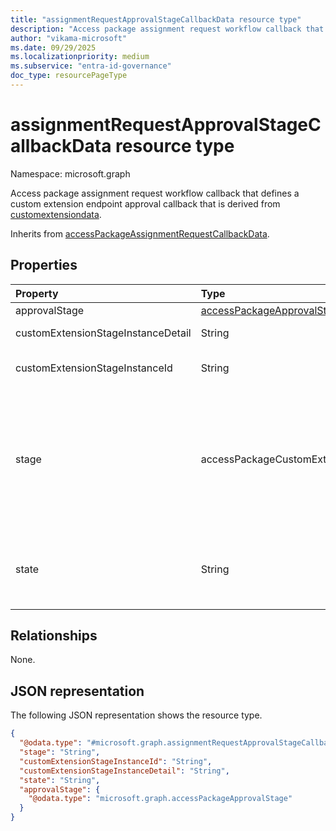```yaml
---
title: "assignmentRequestApprovalStageCallbackData resource type"
description: "Access package assignment request workflow callback that defines a custom extension endpoint approval callback."
author: "vikama-microsoft"
ms.date: 09/29/2025
ms.localizationpriority: medium
ms.subservice: "entra-id-governance"
doc_type: resourcePageType
---
```


# assignmentRequestApprovalStageCallbackData resource type

Namespace: microsoft.graph

Access package assignment request workflow callback that defines a custom extension endpoint approval callback that is derived from [customextensiondata](../resources/customextensiondata.md).

Inherits from [accessPackageAssignmentRequestCallbackData](../resources/accesspackageassignmentrequestcallbackdata.md).


## Properties
|Property|Type|Description|
|:---|:---|:---|
|approvalStage|[accessPackageApprovalStage](../resources/accesspackageapprovalstage.md)|The stage in the approval decision.|
|customExtensionStageInstanceDetail|String|Details for the callback. Inherited from [accessPackageAssignmentRequestCallbackData](../resources/accesspackageassignmentrequestcallbackdata.md).|
|customExtensionStageInstanceId|String|Unique identifier of the callout to the custom extension. Inherited from [accessPackageAssignmentRequestCallbackData](../resources/accesspackageassignmentrequestcallbackdata.md).|
|stage|accessPackageCustomExtensionStage|Indicates the stage at which the custom callout extension is executed. Inherited from [accessPackageAssignmentRequestCallbackData](../resources/accesspackageassignmentrequestcallbackdata.md). The possible values are: `assignmentRequestCreated`, `assignmentRequestApproved`, `assignmentRequestGranted`, `assignmentRequestRemoved`, `assignmentFourteenDaysBeforeExpiration`, `assignmentOneDayBeforeExpiration`, `unknownFutureValue`.|
|state|String|Allows the extension to be able to deny or cancel the request submitted by the requestor. The supported values are `Denied` and `Canceled`. This property can only be set for an `assignmentRequestCreated` stage. Inherited from [accessPackageAssignmentRequestCallbackData](../resources/accesspackageassignmentrequestcallbackdata.md).|

## Relationships
None.

## JSON representation
The following JSON representation shows the resource type.
<!-- {
  "blockType": "resource",
  "@odata.type": "microsoft.graph.assignmentRequestApprovalStageCallbackData"
}
-->
``` json
{
  "@odata.type": "#microsoft.graph.assignmentRequestApprovalStageCallbackData",
  "stage": "String",
  "customExtensionStageInstanceId": "String",
  "customExtensionStageInstanceDetail": "String",
  "state": "String",
  "approvalStage": {
    "@odata.type": "microsoft.graph.accessPackageApprovalStage"
  }
}
```

